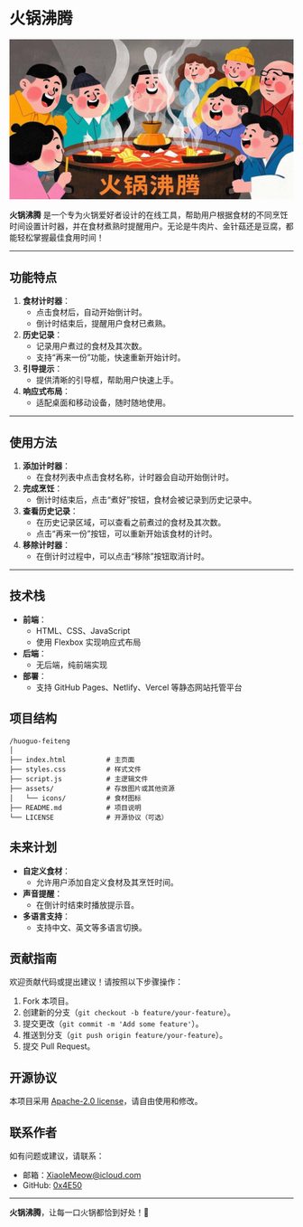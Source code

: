 # 火锅沸腾

![火锅沸腾](https://raw.githubusercontent.com/0x4E50/HotPotBoiling/refs/heads/main/HotPotBoiling.jpg) <!-- 如果有 logo 可以放在这里 -->

**火锅沸腾** 是一个专为火锅爱好者设计的在线工具，帮助用户根据食材的不同烹饪时间设置计时器，并在食材煮熟时提醒用户。无论是牛肉片、金针菇还是豆腐，都能轻松掌握最佳食用时间！

------

## 功能特点

1. **食材计时器**：
   - 点击食材后，自动开始倒计时。
   - 倒计时结束后，提醒用户食材已煮熟。
2. **历史记录**：
   - 记录用户煮过的食材及其次数。
   - 支持“再来一份”功能，快速重新开始计时。
3. **引导提示**：
   - 提供清晰的引导框，帮助用户快速上手。
4. **响应式布局**：
   - 适配桌面和移动设备，随时随地使用。

------

## 使用方法

1. **添加计时器**：
   - 在食材列表中点击食材名称，计时器会自动开始倒计时。
2. **完成烹饪**：
   - 倒计时结束后，点击“煮好”按钮，食材会被记录到历史记录中。
3. **查看历史记录**：
   - 在历史记录区域，可以查看之前煮过的食材及其次数。
   - 点击“再来一份”按钮，可以重新开始该食材的计时。
4. **移除计时器**：
   - 在倒计时过程中，可以点击“移除”按钮取消计时。

------

## 技术栈

- **前端**：
  - HTML、CSS、JavaScript
  - 使用 Flexbox 实现响应式布局
- **后端**：
  - 无后端，纯前端实现
- **部署**：
  - 支持 GitHub Pages、Netlify、Vercel 等静态网站托管平台

## 项目结构

```
/huoguo-feiteng
│
├── index.html          # 主页面
├── styles.css          # 样式文件
├── script.js           # 主逻辑文件
├── assets/             # 存放图片或其他资源
│   └── icons/          # 食材图标
├── README.md           # 项目说明
└── LICENSE             # 开源协议（可选）
```

## 未来计划

- **自定义食材**：
  - 允许用户添加自定义食材及其烹饪时间。
- **声音提醒**：
  - 在倒计时结束时播放提示音。
- **多语言支持**：
  - 支持中文、英文等多语言切换。

## 贡献指南

欢迎贡献代码或提出建议！请按照以下步骤操作：

1. Fork 本项目。
2. 创建新的分支（`git checkout -b feature/your-feature`）。
3. 提交更改（`git commit -m 'Add some feature'`）。
4. 推送到分支（`git push origin feature/your-feature`）。
5. 提交 Pull Request。

## 开源协议

本项目采用 [Apache-2.0 license](https://github.com/0x4E50/HotPotBoiling?tab=Apache-2.0-1-ov-file#)，请自由使用和修改。

## 联系作者

如有问题或建议，请联系：

- 邮箱：[XiaoleMeow@icloud.com](mailto:xiaolemeow@icloud.com)
- GitHub: [0x4E50](https://github.com/0x4E50)

------

**火锅沸腾**，让每一口火锅都恰到好处！🍲
